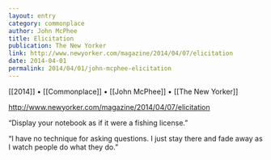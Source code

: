 ```yaml
---
layout: entry
category: commonplace
author: John McPhee
title: Elicitation
publication: The New Yorker
link: http://www.newyorker.com/magazine/2014/04/07/elicitation
date: 2014-04-01
permalink: 2014/04/01/john-mcphee-elicitation
---
```


[[2014]] • [[Commonplace]] • [[John McPhee]] • [[The New Yorker]]

http://www.newyorker.com/magazine/2014/04/07/elicitation

“Display your notebook as if it were a fishing license.”

“I have no technique for asking questions. I just stay there and fade away as I watch people do what they do.”